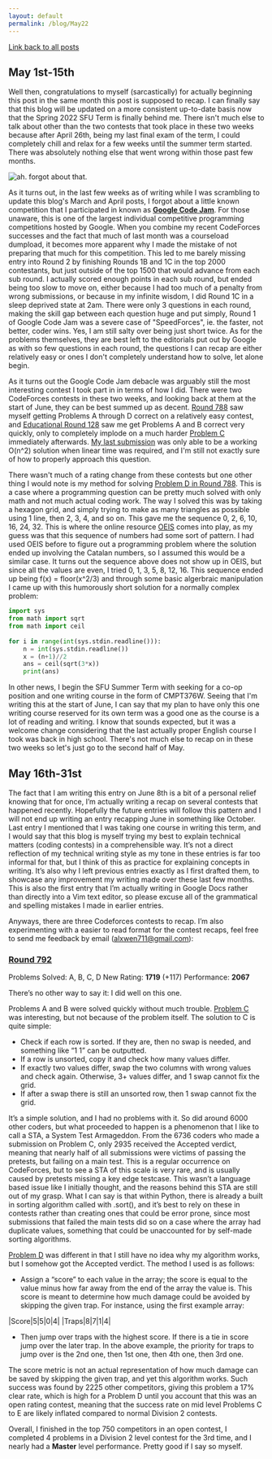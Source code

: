 ```yaml
---
layout: default
permalink: /blog/May22
---
```


[Link back to all posts](https://alxwen711.github.io/blog)

## May 1st-15th

Well then, congratulations to myself (sarcastically) for actually beginning this post in the same month this post is supposed to recap. I can finally say that this blog will be updated on a more consistent up-to-date basis now that the Spring 2022 SFU Term is finally behind me. There isn't much else to talk about other than the two contests that took place in these two weeks because after April 26th, being my last final exam of the term, I could completely chill and relax for a few weeks until the summer term started. There was absolutely nothing else that went wrong within those past few months.

![ah. forgot about that.](/docs/assets/images/googlecodejam2020.png)

As it turns out, in the last few weeks as of writing while I was scrambling to update this blog's March and April posts, I forgot about a little known competition that I participated in known as [**Google Code Jam**](https://codingcompetitions.withgoogle.com/codejam/schedule). For those unaware, this is one of the largest individual competitive programming competitions hosted by Google. When you combine my recent CodeForces successes and the fact that much of last month was a courseload dumpload, it becomes more apparent why I made the mistake of not preparing that much for this competition. This led to me barely missing entry into Round 2 by finishing Rounds 1B and 1C in the top 2000 contestants, but just outside of the top 1500 that would advance from each sub round. I actually scored enough points in each sub round, but ended being too slow to move on, either because I had too much of a penalty from wrong submissions, or because in my infinite wisdom, I did Round 1C in a sleep deprived state at 2am. There were only 3 questions in each round, making the skill gap between each question huge and put simply, Round 1 of Google Code Jam was a severe case of "SpeedForces", ie. the faster, not better, coder wins. Yes, I am still salty over being just short twice. As for the problems themselves, they are best left to the editorials put out by Google as with so few questions in each round, the questions I can recap are either relatively easy or ones I don't completely understand how to solve, let alone begin.

As it turns out the Google Code Jam debacle was arguably still the most interesting contest I took part in in terms of how I did. There were two CodeForces contests in these two weeks, and looking back at them at the start of June, they can be best summed up as decent. [Round 788](https://codeforces.com/contest/1670) saw myself getting Problems A through D correct on a relatively easy contest, and [Educational Round 128](https://codeforces.com/contest/1680) saw me get Problems A and B correct very quickly, only to completely implode on a much harder [Problem C](https://codeforces.com/contest/1680/problem/C) immediately afterwards. [My last submission](https://codeforces.com/contest/1680/submission/157073407) was only able to be a working O(n^2) solution when linear time was required, and I'm still not exactly sure of how to properly approach this question.

There wasn't much of a rating change from these contests but one other thing I would note is my method for solving [Problem D in Round 788](https://codeforces.com/contest/1670/problem/D). This is a case where a programming question can be pretty much solved with only math and not much actual coding work. The way I solved this was by taking a hexagon grid, and simply trying to make as many triangles as possible using 1 line, then 2, 3, 4, and so on. This gave me the sequence 0, 2, 6, 10, 16, 24, 32. This is where the online resource [OEIS](https://oeis.org) comes into play, as my guess was that this sequence of numbers had some sort of pattern. I had used OEIS before to figure out a programming problem where the solution ended up involving the Catalan numbers, so I assumed this would be a similar case. It turns out the sequence above does not show up in OEIS, but since all the values are even, I tried 0, 1, 3, 5, 8, 12, 16. This sequence ended up being f(x) = floor(x^2/3) and through some basic algerbraic manipulation I came up with this humorously short solution for a normally complex problem:

```python
import sys
from math import sqrt
from math import ceil
 
for i in range(int(sys.stdin.readline())):
    n = int(sys.stdin.readline())
    x = (n+1)//2
    ans = ceil(sqrt(3*x))
    print(ans)
``` 

In other news, I begin the SFU Summer Term with seeking for a co-op position and one writing course in the form of CMPT376W. Seeing that I'm writing this at the start of June, I can say that my plan to have only this one writing course reserved for its own term was a good one as the course is a lot of reading and writing. I know that sounds expected, but it was a welcome change considering that the last actually proper English course I took was back in high school. There's not much else to recap on in these two weeks so let's just go to the second half of May.

## May 16th-31st

The fact that I am writing this entry on June 8th is a bit of a personal relief knowing that for once, I’m actually writing a recap on several contests that happened recently. Hopefully the future entries will follow this pattern and I will not end up writing an entry recapping June in something like October. Last entry I mentioned that I was taking one course in writing this term, and I would say that this blog is myself trying my best to explain technical matters (coding contests) in a comprehensible way. It’s not a direct reflection of my technical writing style as my tone in these entries is far too informal for that, but I think of this as practice for explaining concepts in writing. It’s also why I left previous entries exactly as I first drafted them, to showcase any improvement my writing made over these last few months. This is also the first entry that I’m actually writing in Google Docs rather than directly into a Vim text editor, so please excuse all of the grammatical and spelling mistakes I made in earlier entries.

Anyways, there are three Codeforces contests to recap. I’m also experimenting with a easier to read format for the contest recaps, feel free to send me feedback by email (alxwen711@gmail.com):

### [Round 792](https://codeforces.com/contest/1684)

Problems Solved: A, B, C, D
New Rating: **1719** (+117)
Performance: **2067**

There’s no other way to say it: I did well on this one.

Problems A and B were solved quickly without much trouble. [Problem C](https://codeforces.com/contest/1684/problem/C) was interesting, but not because of the problem itself. The solution to C is quite simple:

- Check if each row is sorted. If they are, then no swap is needed, and something like “1 1” can be outputted.
- If a row is unsorted, copy it and check how many values differ.
- If exactly two values differ, swap the two columns with wrong values and check again. Otherwise, 3+ values differ, and 1 swap cannot fix the grid.
- If after a swap there is still an unsorted row, then 1 swap cannot fix the grid.

It’s a simple solution, and I had no problems with it. So did around 6000 other coders, but what proceeded to happen is a phenomenon that I like to call a STA, a System Test Armageddon. From the 6736 coders who made a submission on Problem C, only 2935 received the Accepted verdict, meaning that nearly half of all submissions were victims of passing the pretests, but failing on a main test. This is a regular occurrence on CodeForces, but to see a STA of this scale is very rare, and is usually caused by pretests missing a key edge testcase. This wasn’t a language based issue like I initially thought, and the reasons behind this STA are still out of my grasp. What I can say is that within Python, there is already a built in sorting algorithm called with .sort(), and it’s best to rely on these in contests rather than creating ones that could be error prone, since most submissions that failed the main tests did so on a case where the array had duplicate values, something that could be unaccounted for by self-made sorting algorithms.

[Problem D](https://codeforces.com/contest/1684/problem/D) was different in that I still have no idea why my algorithm works, but I somehow got the Accepted verdict. The method I used is as follows:

- Assign a “score” to each value in the array; the score is equal to the value minus how far away from the end of the array the value is. This score is meant to determine how much damage could be avoided by skipping the given trap. For instance, using the first example array:

|Score|5|5|0|4| 
|Traps|8|7|1|4|

- Then jump over traps with the highest score. If there is a tie in score jump over the later trap. In the above example, the priority for traps to jump over is the 2nd one, then 1st one, then 4th one, then 3rd one.

The score metric is not an actual representation of how much damage can be saved by skipping the given trap, and yet this algorithm works. Such success was found by 2225 other competitors, giving this problem a 17% clear rate, which is high for a Problem D until you account that this was an open rating contest, meaning that the success rate on mid level Problems C to E are likely inflated compared to normal Division 2 contests.

Overall, I finished in the top 750 competitors in an open contest, I completed 4 problems in a Division 2 level contest for the 3rd time, and I nearly had a <span style=”color:orange”>**Master**</span> level performance. Pretty good if I say so myself.

